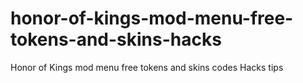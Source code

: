 # honor-of-kings-mod-menu-free-tokens-and-skins-hacks
Honor of Kings mod menu free tokens and skins codes Hacks tips

